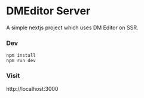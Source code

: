 # DMEditor Server

A simple nextjs project which uses DM Editor on SSR.

### Dev

```
npm install
npm run dev
```

### Visit

http://localhost:3000
